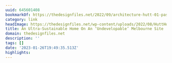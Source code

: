 ```yaml
---
uuid: 645601408
bookmarkOf: https://thedesignfiles.net/2022/09/architecture-hutt-01-passive-house
category: link
headImage: https://thedesignfiles.net/wp-content/uploads/2022/08/HuttHouse-tdf-THV1-520x684.jpg
title: An Ultra-Sustainable Home On An ‘Undevelopable’ Melbourne Site
domain: thedesignfiles.net
description: ''
tags: []
date: '2023-01-26T19:49:35.513Z'
highlights:
---
```




